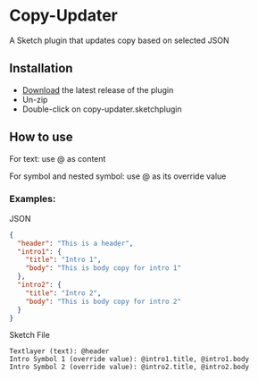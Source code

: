 # Copy-Updater

A Sketch plugin that updates copy based on selected JSON

## Installation

- [Download](../../releases/latest/download/copy-updater.sketchplugin.zip) the latest release of the plugin
- Un-zip
- Double-click on copy-updater.sketchplugin

## How to use

For text: use @<key> as content

For symbol and nested symbol: use @<key> as its override value

### Examples:

JSON

```json
{
  "header": "This is a header",
  "intro1": {
    "title": "Intro 1",
    "body": "This is body copy for intro 1"
  },
  "intro2": {
    "title": "Intro 2",
    "body": "This is body copy for intro 2"
  }
}
```

Sketch File

```
Textlayer (text): @header
Intro Symbol 1 (override value): @intro1.title, @intro1.body
Intro Symbol 2 (override value): @intro2.title, @intro2.body
```
